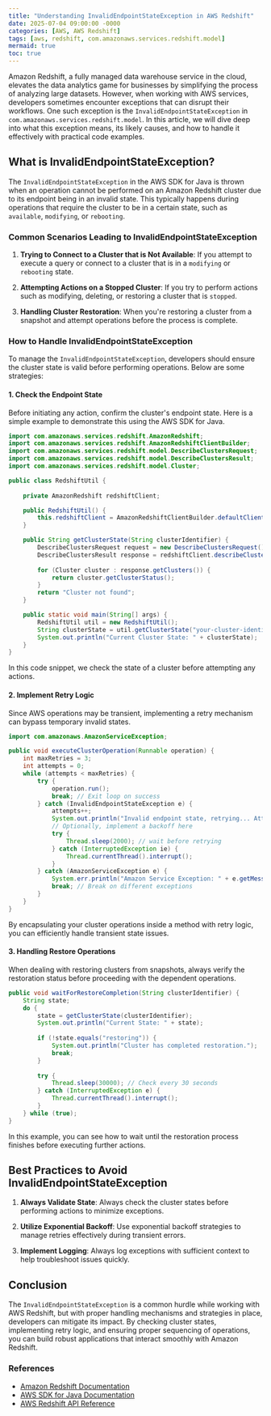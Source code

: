 ```yaml
---
title: "Understanding InvalidEndpointStateException in AWS Redshift"
date: 2025-07-04 09:00:00 -0000
categories: [AWS, AWS Redshift]
tags: [aws, redshift, com.amazonaws.services.redshift.model]
mermaid: true
toc: true
---
```



Amazon Redshift, a fully managed data warehouse service in the cloud, elevates the data analytics game for businesses by simplifying the process of analyzing large datasets. However, when working with AWS services, developers sometimes encounter exceptions that can disrupt their workflows. One such exception is the `InvalidEndpointStateException` in `com.amazonaws.services.redshift.model`. In this article, we will dive deep into what this exception means, its likely causes, and how to handle it effectively with practical code examples.

## What is InvalidEndpointStateException?

The `InvalidEndpointStateException` in the AWS SDK for Java is thrown when an operation cannot be performed on an Amazon Redshift cluster due to its endpoint being in an invalid state. This typically happens during operations that require the cluster to be in a certain state, such as `available`, `modifying`, or `rebooting`. 

### Common Scenarios Leading to InvalidEndpointStateException

1. **Trying to Connect to a Cluster that is Not Available**: If you attempt to execute a query or connect to a cluster that is in a `modifying` or `rebooting` state.
   
2. **Attempting Actions on a Stopped Cluster**: If you try to perform actions such as modifying, deleting, or restoring a cluster that is `stopped`.

3. **Handling Cluster Restoration**: When you're restoring a cluster from a snapshot and attempt operations before the process is complete.

### How to Handle InvalidEndpointStateException

To manage the `InvalidEndpointStateException`, developers should ensure the cluster state is valid before performing operations. Below are some strategies:

#### 1. Check the Endpoint State

Before initiating any action, confirm the cluster's endpoint state. Here is a simple example to demonstrate this using the AWS SDK for Java.

```java
import com.amazonaws.services.redshift.AmazonRedshift;
import com.amazonaws.services.redshift.AmazonRedshiftClientBuilder;
import com.amazonaws.services.redshift.model.DescribeClustersRequest;
import com.amazonaws.services.redshift.model.DescribeClustersResult;
import com.amazonaws.services.redshift.model.Cluster;

public class RedshiftUtil {
    
    private AmazonRedshift redshiftClient;

    public RedshiftUtil() {
        this.redshiftClient = AmazonRedshiftClientBuilder.defaultClient();
    }

    public String getClusterState(String clusterIdentifier) {
        DescribeClustersRequest request = new DescribeClustersRequest().withClusterIdentifier(clusterIdentifier);
        DescribeClustersResult response = redshiftClient.describeClusters(request);
        
        for (Cluster cluster : response.getClusters()) {
            return cluster.getClusterStatus();
        }
        return "Cluster not found";
    }

    public static void main(String[] args) {
        RedshiftUtil util = new RedshiftUtil();
        String clusterState = util.getClusterState("your-cluster-identifier");
        System.out.println("Current Cluster State: " + clusterState);
    }
}
```

In this code snippet, we check the state of a cluster before attempting any actions. 

#### 2. Implement Retry Logic

Since AWS operations may be transient, implementing a retry mechanism can bypass temporary invalid states.

```java
import com.amazonaws.AmazonServiceException;

public void executeClusterOperation(Runnable operation) {
    int maxRetries = 3;
    int attempts = 0;
    while (attempts < maxRetries) {
        try {
            operation.run();
            break; // Exit loop on success
        } catch (InvalidEndpointStateException e) {
            attempts++;
            System.out.println("Invalid endpoint state, retrying... Attempt: " + attempts);
            // Optionally, implement a backoff here
            try {
                Thread.sleep(2000); // wait before retrying
            } catch (InterruptedException ie) {
                Thread.currentThread().interrupt();
            }
        } catch (AmazonServiceException e) {
            System.err.println("Amazon Service Exception: " + e.getMessage());
            break; // Break on different exceptions
        }
    }
}
```

By encapsulating your cluster operations inside a method with retry logic, you can efficiently handle transient state issues.

#### 3. Handling Restore Operations

When dealing with restoring clusters from snapshots, always verify the restoration status before proceeding with the dependent operations.

```java
public void waitForRestoreCompletion(String clusterIdentifier) {
    String state;
    do {
        state = getClusterState(clusterIdentifier);
        System.out.println("Current State: " + state);
        
        if (!state.equals("restoring")) {
            System.out.println("Cluster has completed restoration.");
            break;
        }
        
        try {
            Thread.sleep(30000); // Check every 30 seconds
        } catch (InterruptedException e) {
            Thread.currentThread().interrupt();
        }
    } while (true);
}
```

In this example, you can see how to wait until the restoration process finishes before executing further actions.

## Best Practices to Avoid InvalidEndpointStateException

1. **Always Validate State**: Always check the cluster states before performing actions to minimize exceptions.
  
2. **Utilize Exponential Backoff**: Use exponential backoff strategies to manage retries effectively during transient errors.

3. **Implement Logging**: Always log exceptions with sufficient context to help troubleshoot issues quickly.

## Conclusion

The `InvalidEndpointStateException` is a common hurdle while working with AWS Redshift, but with proper handling mechanisms and strategies in place, developers can mitigate its impact. By checking cluster states, implementing retry logic, and ensuring proper sequencing of operations, you can build robust applications that interact smoothly with Amazon Redshift.

### References
- [Amazon Redshift Documentation](https://docs.aws.amazon.com/redshift/latest/mgmt/welcome.html)
- [AWS SDK for Java Documentation](https://docs.aws.amazon.com/sdk-for-java/latest/developer-guide/home.html)
- [AWS Redshift API Reference](https://docs.aws.amazon.com/redshift/latest/APIReference/Welcome.html)